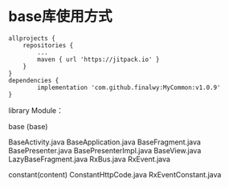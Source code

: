 # base库使用方式
	allprojects {
		repositories {
			...
			maven { url 'https://jitpack.io' }
		}
	}
  	dependencies {
	        implementation 'com.github.finalwy:MyCommon:v1.0.9'
	}

library Module：

base (base)

BaseActivity.java
BaseApplication.java
BaseFragment.java
BasePresenter.java
BasePresenterImpl.java
BaseView.java
LazyBaseFragment.java
RxBus.java
RxEvent.java

constant(content)
ConstantHttpCode.java
RxEventConstant.java
